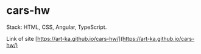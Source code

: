 # cars-hw

Stack: HTML, CSS, Angular, TypeScript. 

Link of site [https://art-ka.github.io/cars-hw/](https://art-ka.github.io/cars-hw/)
